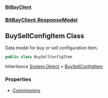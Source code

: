 #### [BitBayClient](./index.md 'index')
### [BitBayClient.ResponseModel](./BitBayClient-ResponseModel.md 'BitBayClient.ResponseModel')
## BuySellConfigItem Class
Data model for buy or sell configuration item.  
```csharp
public class BuySellConfigItem
```
Inheritance [System.Object](https://docs.microsoft.com/en-us/dotnet/api/System.Object 'System.Object') &gt; [BuySellConfigItem](./BitBayClient-ResponseModel-BuySellConfigItem.md 'BitBayClient.ResponseModel.BuySellConfigItem')  
### Properties
- [Commissions](./BitBayClient-ResponseModel-BuySellConfigItem-Commissions.md 'BitBayClient.ResponseModel.BuySellConfigItem.Commissions')
